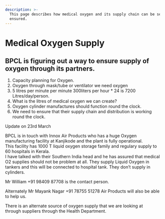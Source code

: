 ```yaml
---
description: >-
  This page describes how medical oxygen and its supply chain can be setup and
  ensured.
---
```


# Medical Oxygen Supply

## BPCL is figuring out a way to ensure supply of oxygen through its partners. 

1. Capacity planning for Oxygen.
2. Oxygen through mask/tube or ventilator we need oxygen
3. 5 litres per minute per minute 300liters per hour \* 24 is 7200 Litres/day/person.
4. What is the litres of medical oxygen we can create?
5. Oxygen cylinder manufactures should function round the clock.
6. We need to ensure that their supply chain and distribution is working round the clock.

Update on 23rd March  
  
BPCL is in touch with Innox Air Products who has a huge Oxygen manufacturing facility at Kanjikode and the plant is fully operational.   
This facility has 1000 T liquid oxygen storage family and regulary supply to 60 hospitals in Kerala.   
I have talked with their Southern India head and he has assured that medical O2 supplies should not be problem at all. They supply Liquid Oxygen in tankers and this will be connected to hospital tank. They don’t supply in cylinders.

Mr William +91 98409 87708 is the contact person.

Alternately Mr Mayank Nagar +91 78755 51278 Air Products will also be able to help us.

There is an alternate source of oxygen supply that we are looking at through suppliers through the Health Department.  
  


